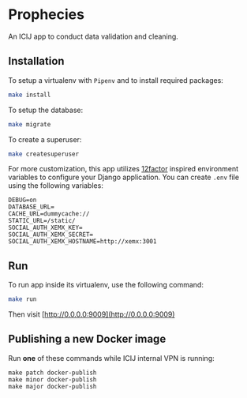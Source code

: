 # Prophecies

An ICIJ app to conduct data validation and cleaning.

## Installation

To setup a virtualenv with `Pipenv` and to install required packages:

```bash
make install
```

To setup the database:

```bash
make migrate
```

To create a superuser:

```bash
make createsuperuser
```

For more customization, this app utilizes [12factor](https://www.12factor.net/)
inspired environment variables to configure your Django application. You can
create `.env` file using the following variables:

```
DEBUG=on
DATABASE_URL=
CACHE_URL=dummycache://
STATIC_URL=/static/
SOCIAL_AUTH_XEMX_KEY=
SOCIAL_AUTH_XEMX_SECRET=
SOCIAL_AUTH_XEMX_HOSTNAME=http://xemx:3001
```

## Run

To run app inside its virtualenv, use the following command:

```bash
make run
```

Then visit [http://0.0.0.0:9009](http://0.0.0.0:9009)

## Publishing a new Docker image

Run **one** of these commands while ICIJ internal VPN is running:

```
make patch docker-publish
make minor docker-publish
make major docker-publish
```
